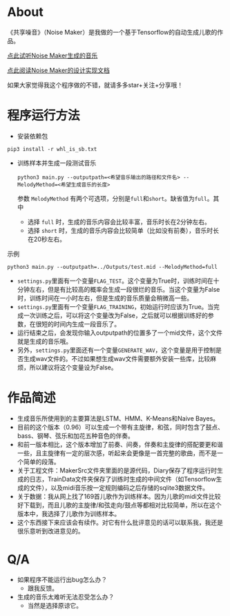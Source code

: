 # About
《共享噪音》（Noise Maker）是我做的一个基于Tensorflow的自动生成儿歌的作品。

[点此试听Noise Maker生成的音乐](http://v.youku.com/v_show/id_XMzE1MTU3NTUzNg==.html?spm=a2hzp.8244740.0.0)

[点此阅读Noise Maker的设计实现文档](https://www.jianshu.com/nb/32878675)

如果大家觉得我这个程序做的不错，就请多多star+关注+分享哦！

# 程序运行方法
* 安装依赖包
```
pip3 install -r whl_is_sb.txt
```

* 训练样本并生成一段测试音乐
    ```
    python3 main.py --outputpath=<希望音乐输出的路径和文件名> --MelodyMethod=<希望生成音乐的长度>
    ```
    参数 `MelodyMethod` 有两个可选项，分别是`full`和`short`。缺省值为`full`。其中

    + 选择 `full` 时，生成的音乐内容会比较丰富，音乐时长在2分钟左右。
    + 选择 `short` 时，生成的音乐内容会比较简单（比如没有前奏），音乐时长在20秒左右。

示例
```
python3 main.py --outputpath=../Outputs/test.mid --MelodyMethod=full
```
* ```settings.py```里面有一个变量```FLAG_TEST```。这个变量为True时，训练时间在十分钟左右，但是有比较高的概率会生成一段很烂的音乐。当这个变量为False时，训练时间在一小时左右，但是生成的音乐质量会稍微高一些。
* ```settings.py```里面有一个变量```FLAG_TRAINING```，初始运行时应该为True。当完成一次训练之后，可以将这个变量改为False，之后就可以根据训练好的参数，在很短的时间内生成一段音乐了。
* 运行结束之后，会发现你输入outputpath的位置多了一个mid文件，这个文件就是生成的音乐哦。
* 另外，```settings.py```里面还有一个变量```GENERATE_WAV```，这个变量是用于控制是否生成wav文件的。不过如果想生成wav文件需要额外安装一些库，比较麻烦，所以建议将这个变量设为False。

# 作品简述

* 生成音乐所使用到的主要算法是LSTM、HMM、K-Means和Naive Bayes。
* 目前的这个版本（0.96）可以生成一个带有主旋律，和弦，同时包含了鼓点、bass、钢琴、弦乐和加花五种音色的伴奏。
* 和前一版本相比，这个版本增加了前奏、间奏，伴奏和主旋律的搭配要更和谐一些，且主旋律有一定的层次感，听起来会更像是一首完整的歌曲，而不是一个简单的段落。
* 关于工程文件：MakerSrc文件夹里面的是源代码，Diary保存了程序运行时生成的日志，TrainData文件夹保存了训练时生成的中间文件（如Tensorflow生成的文件），以及midi音乐按一定规则编码之后存储的sqlite3数据文件。
* 关于数据：我从网上找了169首儿歌作为训练样本。因为儿歌的midi文件比较好下载到，而且儿歌的主旋律/和弦走向/鼓点等都相对比较简单，所以在这个版本中，我选择了儿歌作为训练样本。
* 这个东西接下来应该会有续作。对它有什么批评意见的话可以联系我，我还是很乐意听到改进意见的。

# Q/A

* 如果程序不能运行出bug怎么办？
    * 跟我反馈。
* 生成的音乐太难听无法忍受怎么办？
    * 当然是选择原谅它。
